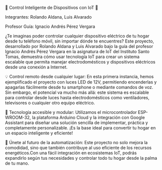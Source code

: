  🌟 Control Inteligente de Dispositivos con IoT 🌟

Integrantes: Rolando Aldana, Luis Alvarado

Profesor Guía: Ignacio Andrés Pérez Vergara
 
¿Te imaginas poder controlar cualquier dispositivo eléctrico de tu hogar desde tu teléfono móvil,
sin importar dónde te encuentres? Este proyecto, desarrollado por Rolando Aldana y Luis Alvarado bajo la guía 
del profesor Ignacio Andrés Pérez Vergara en la asignatura de IoT del Instituto Santo Tomas,
demuestra cómo usar tecnología IoT para crear un sistema escalable que permita manejar 
electrodomésticos y dispositivos eléctricos desde una conexión a Internet.

💡 Control remoto desde cualquier lugar: En esta primera instancia, hemos ejemplificado el proyecto con luces LED de 12V, 
permitiendo encenderlas y apagarlas fácilmente desde tu smartphone o mediante comandos de voz. Sin embargo, 
el potencial va mucho más allá: este sistema es escalable para controlar desde luces hasta electrodomésticos como ventiladores,
televisores o cualquier otro equipo eléctrico.

🔧 Tecnología accesible y modular: Utilizamos el microcontrolador ESP-WROOM-32, 
la plataforma Arduino Cloud y la integración con Google Assistant para diseñar una solución sencilla de implementar,
práctica y completamente personalizable. ¡Es la base ideal para convertir tu hogar en un espacio inteligente y eficiente!

🚀 Únete al futuro de la automatización: Este proyecto no solo mejora la comodidad, sino que también contribuye al uso eficiente de
los recursos energéticos.Con una fácil integración en ecosistemas IoT, 
podrás expandirlo según tus necesidades y controlar todo tu hogar desde la palma de tu mano.
